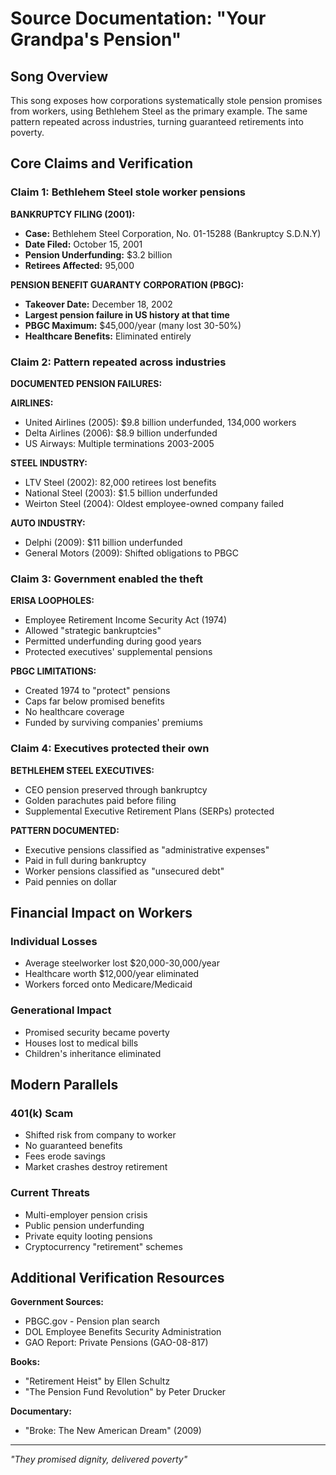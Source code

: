 # Source Documentation: "Your Grandpa's Pension"

## Song Overview
This song exposes how corporations systematically stole pension promises from workers, using Bethlehem Steel as the primary example. The same pattern repeated across industries, turning guaranteed retirements into poverty.

## Core Claims and Verification

### Claim 1: Bethlehem Steel stole worker pensions

**BANKRUPTCY FILING (2001):**
- **Case:** Bethlehem Steel Corporation, No. 01-15288 (Bankruptcy S.D.N.Y)
- **Date Filed:** October 15, 2001
- **Pension Underfunding:** $3.2 billion
- **Retirees Affected:** 95,000

**PENSION BENEFIT GUARANTY CORPORATION (PBGC):**
- **Takeover Date:** December 18, 2002
- **Largest pension failure in US history at that time**
- **PBGC Maximum:** $45,000/year (many lost 30-50%)
- **Healthcare Benefits:** Eliminated entirely

### Claim 2: Pattern repeated across industries

**DOCUMENTED PENSION FAILURES:**

**AIRLINES:**
- United Airlines (2005): $9.8 billion underfunded, 134,000 workers
- Delta Airlines (2006): $8.9 billion underfunded
- US Airways: Multiple terminations 2003-2005

**STEEL INDUSTRY:**
- LTV Steel (2002): 82,000 retirees lost benefits
- National Steel (2003): $1.5 billion underfunded
- Weirton Steel (2004): Oldest employee-owned company failed

**AUTO INDUSTRY:**
- Delphi (2009): $11 billion underfunded
- General Motors (2009): Shifted obligations to PBGC

### Claim 3: Government enabled the theft

**ERISA LOOPHOLES:**
- Employee Retirement Income Security Act (1974)
- Allowed "strategic bankruptcies"
- Permitted underfunding during good years
- Protected executives' supplemental pensions

**PBGC LIMITATIONS:**
- Created 1974 to "protect" pensions
- Caps far below promised benefits
- No healthcare coverage
- Funded by surviving companies' premiums

### Claim 4: Executives protected their own

**BETHLEHEM STEEL EXECUTIVES:**
- CEO pension preserved through bankruptcy
- Golden parachutes paid before filing
- Supplemental Executive Retirement Plans (SERPs) protected

**PATTERN DOCUMENTED:**
- Executive pensions classified as "administrative expenses"
- Paid in full during bankruptcy
- Worker pensions classified as "unsecured debt"
- Paid pennies on dollar

## Financial Impact on Workers

### Individual Losses
- Average steelworker lost $20,000-30,000/year
- Healthcare worth $12,000/year eliminated
- Workers forced onto Medicare/Medicaid

### Generational Impact
- Promised security became poverty
- Houses lost to medical bills
- Children's inheritance eliminated

## Modern Parallels

### 401(k) Scam
- Shifted risk from company to worker
- No guaranteed benefits
- Fees erode savings
- Market crashes destroy retirement

### Current Threats
- Multi-employer pension crisis
- Public pension underfunding
- Private equity looting pensions
- Cryptocurrency "retirement" schemes

## Additional Verification Resources

**Government Sources:**
- PBGC.gov - Pension plan search
- DOL Employee Benefits Security Administration
- GAO Report: Private Pensions (GAO-08-817)

**Books:**
- "Retirement Heist" by Ellen Schultz
- "The Pension Fund Revolution" by Peter Drucker

**Documentary:**
- "Broke: The New American Dream" (2009)

---
*"They promised dignity, delivered poverty"*